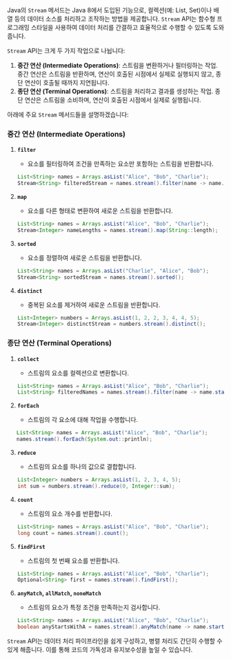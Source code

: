 Java의 `Stream` 메서드는 Java 8에서 도입된 기능으로, 컬렉션(예: List, Set)이나 배열 등의 데이터 소스를 처리하고 조작하는 방법을 제공합니다. `Stream` API는 함수형 프로그래밍 스타일을 사용하여 데이터 처리를 간결하고 효율적으로 수행할 수 있도록 도와줍니다.

`Stream` API는 크게 두 가지 작업으로 나뉩니다:
1. **중간 연산 (Intermediate Operations)**: 스트림을 변환하거나 필터링하는 작업. 중간 연산은 스트림을 반환하며, 연산이 호출된 시점에서 실제로 실행되지 않고, 종단 연산이 호출될 때까지 지연됩니다.
2. **종단 연산 (Terminal Operations)**: 스트림을 처리하고 결과를 생성하는 작업. 종단 연산은 스트림을 소비하며, 연산이 호출된 시점에서 실제로 실행됩니다.

아래에 주요 `Stream` 메서드들을 설명하겠습니다:

### 중간 연산 (Intermediate Operations)

1. **`filter`**
    - 요소를 필터링하여 조건을 만족하는 요소만 포함하는 스트림을 반환합니다.
   ```java
   List<String> names = Arrays.asList("Alice", "Bob", "Charlie");
   Stream<String> filteredStream = names.stream().filter(name -> name.startsWith("A"));
   ```

2. **`map`**
    - 요소를 다른 형태로 변환하여 새로운 스트림을 반환합니다.
   ```java
   List<String> names = Arrays.asList("Alice", "Bob", "Charlie");
   Stream<Integer> nameLengths = names.stream().map(String::length);
   ```

3. **`sorted`**
    - 요소를 정렬하여 새로운 스트림을 반환합니다.
   ```java
   List<String> names = Arrays.asList("Charlie", "Alice", "Bob");
   Stream<String> sortedStream = names.stream().sorted();
   ```

4. **`distinct`**
    - 중복된 요소를 제거하여 새로운 스트림을 반환합니다.
   ```java
   List<Integer> numbers = Arrays.asList(1, 2, 2, 3, 4, 4, 5);
   Stream<Integer> distinctStream = numbers.stream().distinct();
   ```

### 종단 연산 (Terminal Operations)

1. **`collect`**
    - 스트림의 요소를 컬렉션으로 변환합니다.
   ```java
   List<String> names = Arrays.asList("Alice", "Bob", "Charlie");
   List<String> filteredNames = names.stream().filter(name -> name.startsWith("A")).collect(Collectors.toList());
   ```

2. **`forEach`**
    - 스트림의 각 요소에 대해 작업을 수행합니다.
```java
   List<String> names = Arrays.asList("Alice", "Bob", "Charlie");
   names.stream().forEach(System.out::println);
```

3. **`reduce`**
    - 스트림의 요소를 하나의 값으로 결합합니다.
   ```java
   List<Integer> numbers = Arrays.asList(1, 2, 3, 4, 5);
   int sum = numbers.stream().reduce(0, Integer::sum);
   ```

4. **`count`**
    - 스트림의 요소 개수를 반환합니다.
   ```java
   List<String> names = Arrays.asList("Alice", "Bob", "Charlie");
   long count = names.stream().count();
   ```

5. **`findFirst`**
    - 스트림의 첫 번째 요소를 반환합니다.
   ```java
   List<String> names = Arrays.asList("Alice", "Bob", "Charlie");
   Optional<String> first = names.stream().findFirst();
   ```

6. **`anyMatch`, `allMatch`, `noneMatch`**
    - 스트림의 요소가 특정 조건을 만족하는지 검사합니다.
   ```java
   List<String> names = Arrays.asList("Alice", "Bob", "Charlie");
   boolean anyStartsWithA = names.stream().anyMatch(name -> name.startsWith("A"));
   ```

`Stream` API는 데이터 처리 파이프라인을 쉽게 구성하고, 병렬 처리도 간단히 수행할 수 있게 해줍니다. 이를 통해 코드의 가독성과 유지보수성을 높일 수 있습니다.